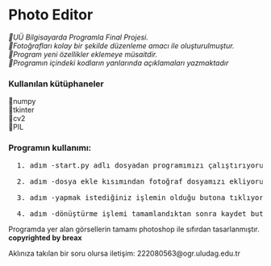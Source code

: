 <h1>Photo Editor</h1>

<i>🔴UÜ Bilgisayarda Programla Final Projesi.<br>
🔴Fotoğrafları kolay bir şekilde düzenleme amacı ile oluşturulmuştur.<br>
🔴Program yeni özellikler eklemeye müsaitdir.<br>
🔴Programın içindeki kodların yanlarında açıklamaları yazmaktadır<br></i>

<h3>Kullanılan kütüphaneler<br></h3>
💠numpy<br>
💠tkinter<br>
💠cv2<br>
💠PIL<br>

<h3>Programın kullanımı:</h3><pre>
  1. adım -start.py adlı dosyadan programımızı çalıştırıyoruz<br>
  2. adım -dosya ekle kısımından fotoğraf dosyamızı ekliyoruz<br>
  3. adım -yapmak istediğiniz işlemin olduğu butona tıklıyoruz(dilerseniz önizlemenin olduğu çerçeveye tıklayıp fotoğrafı tam ekranda görüntüleyebilirsiniz.)<br>
  4. adım -dönüştürme işlemi tamamlandıktan sonra kaydet butonuna tıklıyarak kayıt etmek istediğiniz dosyanın yolunu belirtiyoruz ve isimini girip kaydet diyoruz.<br></pre>

Programda yer alan görsellerin tamamı photoshop ile sıfırdan tasarlanmıştır.<br>
<strong>copyrighted by breax<br></strong>

</p>Aklınıza takılan bir soru olursa iletişim: 222080563@ogr.uludag.edu.tr</p>

